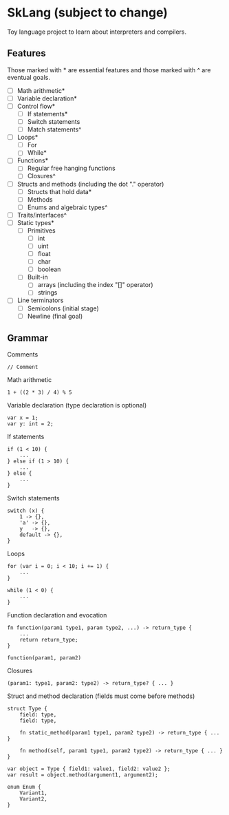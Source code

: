 # SkLang (subject to change)

Toy language project to learn about interpreters and compilers.

## Features

Those marked with \* are essential features and those marked with ^ are eventual goals.

- [ ] Math arithmetic\*
- [ ] Variable declaration\*
- [ ] Control flow\*
  - [ ] If statements\*
  - [ ] Switch statements
  - [ ] Match statements^
- [ ] Loops\*
  - [ ] For
  - [ ] While\*
- [ ] Functions\*
  - [ ] Regular free hanging functions
  - [ ] Closures^
- [ ] Structs and methods (including the dot "." operator)
  - [ ] Structs that hold data\*
  - [ ] Methods
  - [ ] Enums and algebraic types^
- [ ] Traits/interfaces^
- [ ] Static types\*
  - [ ] Primitives
    - [ ] int
    - [ ] uint
    - [ ] float
    - [ ] char
    - [ ] boolean
  - [ ] Built-in
    - [ ] arrays (including the index "[]" operator)
    - [ ] strings
- [ ] Line terminators
  - [ ] Semicolons (initial stage)
  - [ ] Newline (final goal)

## Grammar

Comments

```
// Comment
```

Math arithmetic

```
1 + ((2 * 3) / 4) % 5
```

Variable declaration (type declaration is optional)

```
var x = 1;
var y: int = 2;
```

If statements

```
if (1 < 10) {
    ...
} else if (1 > 10) {
    ...
} else {
    ...
}
```

Switch statements

```
switch (x) {
    1 -> {},
    'a' -> {},
    y   -> {},
    default -> {},
}
```

Loops

```
for (var i = 0; i < 10; i += 1) {
    ...
}

while (1 < 0) {
    ...
}

```

Function declaration and evocation

```
fn function(param1 type1, param type2, ...) -> return_type {
    ...
    return return_type;
}

function(param1, param2)
```

Closures

```
(param1: type1, param2: type2) -> return_type? { ... }
```

Struct and method declaration (fields must come before methods)

```
struct Type {
    field: type,
    field: type,

    fn static_method(param1 type1, param2 type2) -> return_type { ... }

    fn method(self, param1 type1, param2 type2) -> return_type { ... }
}

var object = Type { field1: value1, field2: value2 };
var result = object.method(argument1, argument2);

enum Enum {
    Variant1,
    Variant2,
}
```
